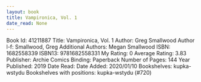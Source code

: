 ```yaml
---
layout: book
title: Vampironica, Vol. 1
date_read: None
---
```


Book Id: 41211887
Title: Vampironica, Vol. 1
Author: Greg Smallwood
Author l-f: Smallwood, Greg
Additional Authors: Megan Smallwood
ISBN: 1682558339
ISBN13: 9781682558331
My Rating: 0
Average Rating: 3.83
Publisher: Archie Comics
Binding: Paperback
Number of Pages: 144
Year Published: 2019
Date Read: 
Date Added: 2020/01/10
Bookshelves: kupka-wstydu
Bookshelves with positions: kupka-wstydu (#720)

